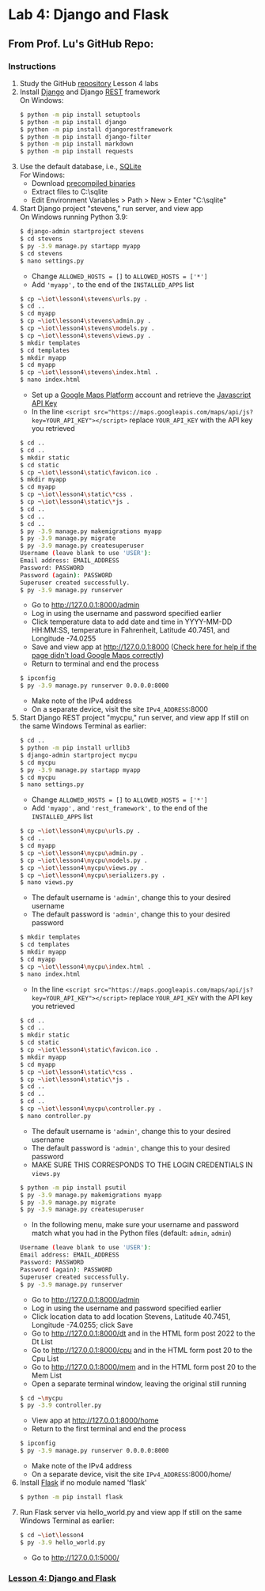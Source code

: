 # Lab 4: Django and Flask
## From Prof. Lu's GitHub Repo:
### Instructions
1. Study the GitHub [repository](https://github.com/kevinwlu/iot) Lesson 4 labs
2. Install [Django](https://en.wikipedia.org/wiki/Django_(web_framework)) and Django [REST](https://en.wikipedia.org/wiki/Representational_state_transfer) framework  
   On Windows:
   ```sh
   $ python -m pip install setuptools
   $ python -m pip install django
   $ python -m pip install djangorestframework
   $ python -m pip install django-filter
   $ python -m pip install markdown
   $ python -m pip install requests
   ```
3. Use the default database, i.e., [SQLite](https://en.wikipedia.org/wiki/SQLite)  
   For Windows:
   - Download [precompiled binaries](sqlite-tools-win32-x86-3410200.zip)
   - Extract files to C:\sqlite
   - Edit Environment Variables > Path > New > Enter "C:\sqlite"
4. Start Django project "stevens," run server, and view app  
   On Windows running Python 3.9:
   ```sh
   $ django-admin startproject stevens
   $ cd stevens
   $ py -3.9 manage.py startapp myapp
   $ cd stevens
   $ nano settings.py
   ```
   - Change `ALLOWED_HOSTS = []` to `ALLOWED_HOSTS = ['*']`
   - Add `'myapp',` to the end of the `INSTALLED_APPS` list
   ```sh
   $ cp ~\iot\lesson4\stevens\urls.py .
   $ cd ..
   $ cd myapp
   $ cp ~\iot\lesson4\stevens\admin.py .
   $ cp ~\iot\lesson4\stevens\models.py .
   $ cp ~\iot\lesson4\stevens\views.py .
   $ mkdir templates
   $ cd templates
   $ mkdir myapp
   $ cd myapp
   $ cp ~\iot\lesson4\stevens\index.html .
   $ nano index.html
   ```
   - Set up a [Google Maps Platform](https://cloud.google.com/maps-platform) account and retrieve the [Javascript API Key](https://developers.google.com/maps/documentation/javascript/get-api-key) 
   <!--AIzaSyDOJzFwPTqL7-rkr8cStANlb4cgyBBknvg-->
   - In the line `<script src="https://maps.googleapis.com/maps/api/js?key=YOUR_API_KEY"></script>` replace `YOUR_API_KEY` with the API key you retrieved
   ```sh
   $ cd ..
   $ cd ..
   $ mkdir static
   $ cd static
   $ cp ~\iot\lesson4\static\favicon.ico .
   $ mkdir myapp
   $ cd myapp
   $ cp ~\iot\lesson4\static\*css .
   $ cp ~\iot\lesson4\static\*js .
   $ cd ..
   $ cd ..
   $ cd ..
   $ py -3.9 manage.py makemigrations myapp
   $ py -3.9 manage.py migrate
   $ py -3.9 manage.py createsuperuser
   Username (leave blank to use 'USER'):
   Email address: EMAIL_ADDRESS
   Password: PASSWORD
   Password (again): PASSWORD
   Superuser created successfully.
   $ py -3.9 manage.py runserver
   ```
   - Go to http://127.0.0.1:8000/admin
   - Log in using the username and password specified earlier
   - Click temperature data to add date and time in YYYY-MM-DD HH:MM:SS, temperature in Fahrenheit, Latitude 40.7451, and Longitude -74.0255
   - Save and view app at http://127.0.0.1:8000 ([Check here for help if the page didn't load Google Maps correctly](https://churchthemes.com/page-didnt-load-google-maps-correctly))
   - Return to terminal and end the process
   ```sh
   $ ipconfig
   $ py -3.9 manage.py runserver 0.0.0.0:8000
   ```
   - Make note of the IPv4 address
   - On a separate device, visit the site `IPv4_ADDRESS`:8000
5. Start Django REST project "mycpu," run server, and view app
   If still on the same Windows Terminal as earlier:
   ```sh
   $ cd ..
   $ python -m pip install urllib3
   $ django-admin startproject mycpu
   $ cd mycpu
   $ py -3.9 manage.py startapp myapp
   $ cd mycpu
   $ nano settings.py
   ```
   - Change `ALLOWED_HOSTS = []` to `ALLOWED_HOSTS = ['*']`
   - Add `'myapp',` and `'rest_framework',` to the end of the `INSTALLED_APPS` list
   ```sh
   $ cp ~\iot\lesson4\mycpu\urls.py .
   $ cd ..
   $ cd myapp
   $ cp ~\iot\lesson4\mycpu\admin.py .
   $ cp ~\iot\lesson4\mycpu\models.py .
   $ cp ~\iot\lesson4\mycpu\views.py .
   $ cp ~\iot\lesson4\mycpu\serializers.py .
   $ nano views.py
   ```
   - The default username is `'admin'`, change this to your desired username
   - The default password is `'admin'`, change this to your desired password
   ```sh
   $ mkdir templates
   $ cd templates
   $ mkdir myapp
   $ cd myapp
   $ cp ~\iot\lesson4\mycpu\index.html .
   $ nano index.html
   ```
   <!--AIzaSyDOJzFwPTqL7-rkr8cStANlb4cgyBBknvg-->
   - In the line `<script src="https://maps.googleapis.com/maps/api/js?key=YOUR_API_KEY"></script>` replace `YOUR_API_KEY` with the API key you retrieved
   ```sh
   $ cd ..
   $ cd ..
   $ mkdir static
   $ cd static
   $ cp ~\iot\lesson4\static\favicon.ico .
   $ mkdir myapp
   $ cd myapp
   $ cp ~\iot\lesson4\static\*css .
   $ cp ~\iot\lesson4\static\*js .
   $ cd ..
   $ cd ..
   $ cd ..
   $ cp ~\iot\lesson4\mycpu\controller.py .
   $ nano controller.py
   ```
   - The default username is `'admin'`, change this to your desired username
   - The default password is `'admin'`, change this to your desired password
   - MAKE SURE THIS CORRESPONDS TO THE LOGIN CREDENTIALS IN `views.py`
   ```sh
   $ python -m pip install psutil
   $ py -3.9 manage.py makemigrations myapp
   $ py -3.9 manage.py migrate
   $ py -3.9 manage.py createsuperuser
   ```
   - In the following menu, make sure your username and password match what you had in the Python files (default: `admin`, `admin`)
   ```sh
   Username (leave blank to use 'USER'):
   Email address: EMAIL_ADDRESS
   Password: PASSWORD
   Password (again): PASSWORD
   Superuser created successfully.
   $ py -3.9 manage.py runserver
   ```
   - Go to http://127.0.0.1:8000/admin
   - Log in using the username and password specified earlier
   - Click location data to add location Stevens, Latitude 40.7451, Longitude -74.0255; click Save
   - Go to http://127.0.0.1:8000/dt and in the HTML form post 2022 to the Dt List
   - Go to http://127.0.0.1:8000/cpu and in the HTML form post 20 to the Cpu List
   - Go to http://127.0.0.1:8000/mem and in the HTML form post 20 to the Mem List
   - Open a separate terminal window, leaving the original still running
   ```sh
   $ cd ~\mycpu
   $ py -3.9 controller.py
   ```
   - View app at http://127.0.0.1:8000/home
   - Return to the first terminal and end the process
   ```sh
   $ ipconfig
   $ py -3.9 manage.py runserver 0.0.0.0:8000
   ```
   - Make note of the IPv4 address
   - On a separate device, visit the site `IPv4_ADDRESS`:8000/home/
6. Install [Flask](https://en.wikipedia.org/wiki/Flask_(web_framework)) if no module named 'flask'
   ```sh
   $ python -m pip install flask
   ```
7. Run Flask server via hello_world.py and view app
   If still on the same Windows Terminal as earlier:
   ```sh
   $ cd ~\iot\lesson4
   $ py -3.9 hello_world.py
   ```
   - Go to http://127.0.0.1:5000/
### [Lesson 4: Django and Flask](lesson4/README.md)
